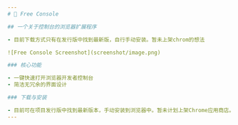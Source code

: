 ```yaml
---
# 🚀 Free Console

## 一个关于控制台的浏览器扩展程序

- 目前下载方式只有在发行版中找到最新版，自行手动安装。暂未上架chrom的想法

![Free Console Screenshot](screenshot/image.png)

### 核心功能

- 一键快速打开浏览器开发者控制台
- 简洁无冗余的界面设计

### 下载与安装

- 目前可在项目发行版中找到最新版本，手动安装到浏览器中。暂未计划上架Chrome应用商店。
---
```

